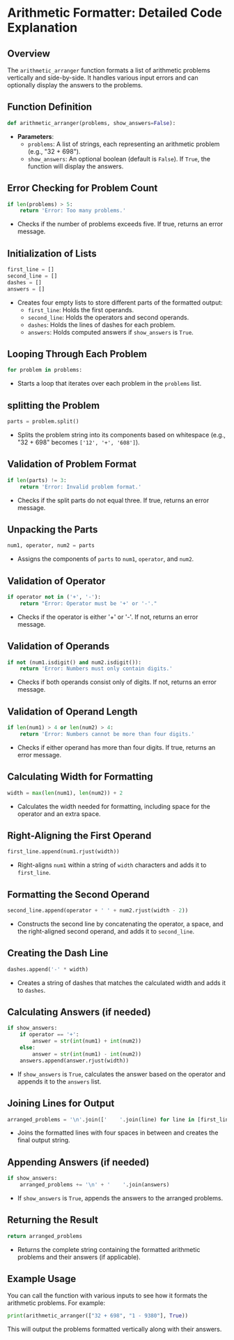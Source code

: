 # Arithmetic Formatter: Detailed Code Explanation

## Overview
The `arithmetic_arranger` function formats a list of arithmetic problems vertically and side-by-side. It handles various input errors and can optionally display the answers to the problems.

## Function Definition
```python
def arithmetic_arranger(problems, show_answers=False):
```
- **Parameters**:
  - `problems`: A list of strings, each representing an arithmetic problem (e.g., "32 + 698").
  - `show_answers`: An optional boolean (default is `False`). If `True`, the function will display the answers.

## Error Checking for Problem Count
```python
if len(problems) > 5:
    return 'Error: Too many problems.'
```
- Checks if the number of problems exceeds five. If true, returns an error message.

## Initialization of Lists
```python
first_line = []
second_line = []
dashes = []
answers = []
```
- Creates four empty lists to store different parts of the formatted output:
  - `first_line`: Holds the first operands.
  - `second_line`: Holds the operators and second operands.
  - `dashes`: Holds the lines of dashes for each problem.
  - `answers`: Holds computed answers if `show_answers` is `True`.

## Looping Through Each Problem
```python
for problem in problems:
```
- Starts a loop that iterates over each problem in the `problems` list.

## splitting the Problem
```python
parts = problem.split()
```
- Splits the problem string into its components based on whitespace (e.g., "32 + 698" becomes `['12', '+', '608']`).

## Validation of Problem Format
```python
if len(parts) != 3:
    return 'Error: Invalid problem format.'
```
- Checks if the split parts do not equal three. If true, returns an error message.

## Unpacking the Parts
```python
num1, operator, num2 = parts
```
- Assigns the components of `parts` to `num1`, `operator`, and `num2`.

## Validation of Operator
```python
if operator not in ('+', '-'):
    return "Error: Operator must be '+' or '-'."
```
- Checks if the operator is either '+' or '-'. If not, returns an error message.

## Validation of Operands
```python
if not (num1.isdigit() and num2.isdigit()):
    return 'Error: Numbers must only contain digits.'
```
- Checks if both operands consist only of digits. If not, returns an error message.

## Validation of Operand Length
```python
if len(num1) > 4 or len(num2) > 4:
    return 'Error: Numbers cannot be more than four digits.'
```
- Checks if either operand has more than four digits. If true, returns an error message.

## Calculating Width for Formatting
```python
width = max(len(num1), len(num2)) + 2
```
- Calculates the width needed for formatting, including space for the operator and an extra space.

## Right-Aligning the First Operand
```python
first_line.append(num1.rjust(width))
```
- Right-aligns `num1` within a string of `width` characters and adds it to `first_line`.

## Formatting the Second Operand
```python
second_line.append(operator + ' ' + num2.rjust(width - 2))
```
- Constructs the second line by concatenating the operator, a space, and the right-aligned second operand, and adds it to `second_line`.

## Creating the Dash Line
```python
dashes.append('-' * width)
```
- Creates a string of dashes that matches the calculated width and adds it to `dashes`.

## Calculating Answers (if needed)
```python
if show_answers:
    if operator == '+':
        answer = str(int(num1) + int(num2))
    else:
        answer = str(int(num1) - int(num2))
    answers.append(answer.rjust(width))
```
- If `show_answers` is `True`, calculates the answer based on the operator and appends it to the `answers` list.

## Joining Lines for Output
```python
arranged_problems = '\n'.join(['    '.join(line) for line in [first_line, second_line, dashes]])
```
- Joins the formatted lines with four spaces in between and creates the final output string.

## Appending Answers (if needed)
```python
if show_answers:
    arranged_problems += '\n' + '    '.join(answers)
```
- If `show_answers` is `True`, appends the answers to the arranged problems.

## Returning the Result
```python
return arranged_problems
```
- Returns the complete string containing the formatted arithmetic problems and their answers (if applicable).

## Example Usage
You can call the function with various inputs to see how it formats the arithmetic problems. For example:
```python
print(arithmetic_arranger(["32 + 698", "1 - 9380"], True))
```
This will output the problems formatted vertically along with their answers.

